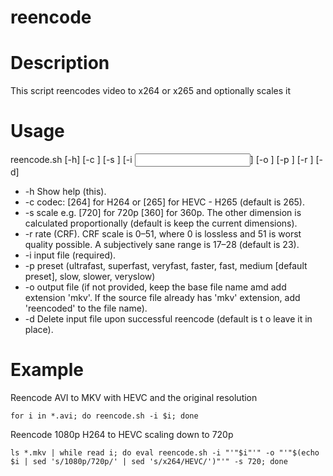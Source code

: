 # reencode

# Description

This script reencodes video to x264 or x265 and optionally scales it 

# Usage

reencode.sh [-h] [-c <codec>] [-s <scale>] [-i <input file>] [-o <output file>] [-p <preset>] [-r <rate>] [-d]
-    -h Show help (this).
-    -c codec: [264] for H264 or [265] for HEVC - H265 (default is 265).
-    -s scale e.g. [720] for 720p [360] for 360p. The other dimension is calculated proportionally (default is keep the current dimensions).
-    -r rate (CRF). CRF scale is 0–51, where 0 is lossless and 51 is worst quality possible. A subjectively sane range is 17–28 (default is 23). 
-    -i input file (required).
-    -p preset (ultrafast, superfast, veryfast, faster, fast, medium  [default preset], slow, slower, veryslow)
-    -o output file (if not provided, keep the base file name amd add extension 'mkv'. If the source file already has 'mkv' extension, add 'reencoded' to the file name).
-    -d Delete input file upon successful reencode (default is t o leave it in place).

# Example

Reencode AVI to MKV with HEVC and the original resolution
```
for i in *.avi; do reencode.sh -i $i; done
```
Reencode 1080p H264 to HEVC scaling down to 720p
```
ls *.mkv | while read i; do eval reencode.sh -i "'"$i"'" -o "'"$(echo $i | sed 's/1080p/720p/' | sed 's/x264/HEVC/')"'" -s 720; done
```



